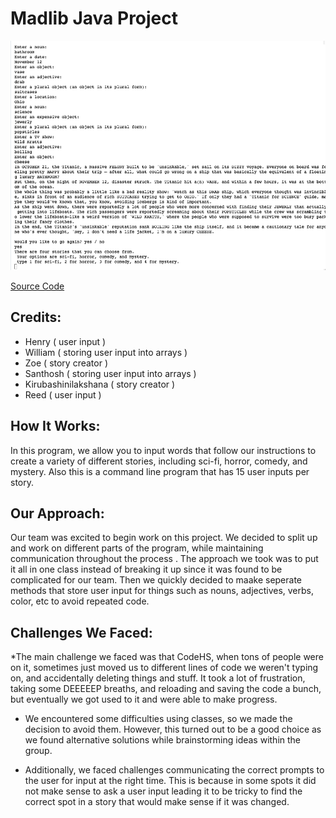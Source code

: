 # Madlib Java Project

![Running App](https://github.com/HenryBald/Madlib/blob/e23352fadde1e2d16bc0890ccd71d97c251933a5/src/madComedy.png)

[Source Code](https://github.com/HenryBald/Madlib/blob/main/src/Madlib/Madlib.java)


## Credits:
* Henry ( user input )
* William ( storing user input into arrays )
* Zoe ( story creator )
* Santhosh ( storing user input into arrays )
* Kirubashinilakshana ( story creator )
* Reed ( user input )

## How It Works:
In this program, we allow you to input words that follow our instructions to create a variety of different stories, including sci-fi, horror, comedy, and mystery. Also this is a command line program that has 15 user inputs per story.

## Our Approach:
Our team was excited to begin work on this project. We decided to split up and work on different parts of the program, while maintaining communication throughout the process . The approach we took was to put it all in one class instead of breaking it up since it was found to be complicated for our team. Then we quickly decided to maake seperate methods that store user input for things such as nouns, adjectives, verbs, color, etc to avoid repeated code.

## Challenges We Faced:
*The main challenge we faced was that CodeHS, when tons of people were on it, sometimes just moved us to different lines of code we weren't typing on, and accidentally deleting things and stuff. It took a lot of frustration, taking some DEEEEEP breaths, and reloading and saving the code a bunch, but eventually we got used to it and were able to make progress.

* We encountered some difficulties using classes, so we made the decision to avoid them. However, this turned out to be a good choice as we found alternative solutions while brainstorming ideas within the group.

* Additionally, we faced challenges communicating the correct prompts to the user for input at the right time. This is because in some spots it did not make sense to ask a user input leading it to be tricky to find the correct spot in a story that would make sense if it was changed.

